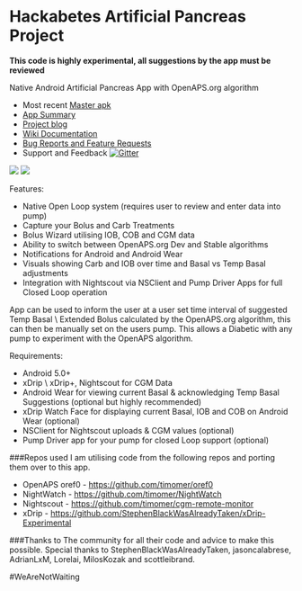 # Hackabetes Artificial Pancreas Project
**This code is highly experimental, all suggestions by the app must be reviewed**

Native Android Artificial Pancreas App with OpenAPS.org algorithm

* Most recent [Master apk](https://drive.google.com/open?id=0BxE8lMx4AjLieEpYSWU4NkpNbnc)
* [App Summary](https://sites.google.com/a/n-omer.co.uk/hackabetes/home/happ-overview)
* [Project blog](http://www.hypodiabetic.co.uk)
* [Wiki Documentation](https://github.com/timomer/HAPP/wiki)
* [Bug Reports and Feature Requests](https://github.com/timomer/HAPP/issues)
* Support and Feedback [![Gitter](https://badges.gitter.im/timomer/HAPP.svg)](https://gitter.im/timomer/HAPP?utm_source=badge&utm_medium=badge&utm_campaign=pr-badge&utm_content=badge)

![](https://github.com/timomer/HAPP/blob/master/images/HAPP_Front_Page.png)
![](https://github.com/timomer/HAPP/blob/master/images/HAPP_WF.png)



Features:
* Native Open Loop system (requires user to review and enter data into pump)
* Capture your Bolus and Carb Treatments
* Bolus Wizard utilising IOB, COB and CGM data
* Ability to switch between OpenAPS.org Dev and Stable algorithms
* Notifications for Android and Android Wear
* Visuals showing Carb and IOB over time and Basal vs Temp Basal adjustments
* Integration with Nightscout via NSClient and Pump Driver Apps for full Closed Loop operation

App can be used to inform the user at a user set time interval of suggested Temp Basal \ Extended Bolus calculated by the OpenAPS.org algorithm, this can then be manually set on the users pump.
This allows a Diabetic with any pump to experiment with the OpenAPS algorithm.

Requirements:
* Android 5.0+
* xDrip \ xDrip+, Nightscout for CGM Data
* Android Wear for viewing current Basal & acknowledging Temp Basal Suggestions (optional but highly recommended)
* xDrip Watch Face for displaying current Basal, IOB and COB on Android Wear (optional)
* NSClient for Nightscout uploads & CGM values (optional)
* Pump Driver app for your pump for closed Loop support (optional)

###Repos used
I am utilising code from the following repos and porting them over to this app.
* OpenAPS oref0 - https://github.com/timomer/oref0
* NightWatch - https://github.com/timomer/NightWatch
* Nightscout - https://github.com/timomer/cgm-remote-monitor
* xDrip - https://github.com/StephenBlackWasAlreadyTaken/xDrip-Experimental

###Thanks to
The community for all their code and advice to make this possible.
Special thanks to StephenBlackWasAlreadyTaken, jasoncalabrese, AdrianLxM, Lorelai, MilosKozak and scottleibrand.

#WeAreNotWaiting
